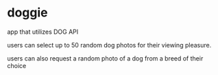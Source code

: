 # doggie

app that utilizes DOG API

users can select up to 50 random dog photos for their viewing pleasure.

users can also request a random photo of a dog from a breed of their choice
